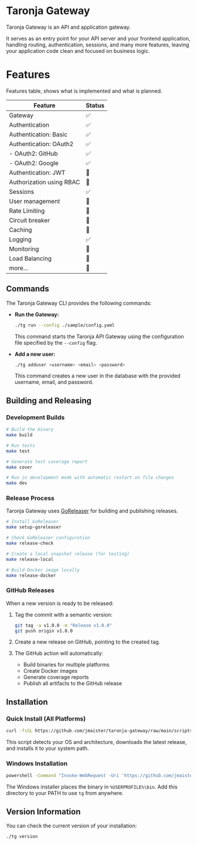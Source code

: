 # Taronja Gateway

Taronja Gateway is an API and application gateway.

It serves as an entry point for your API server and your frontend application, handling routing, authentication, sessions, and many more features, leaving your application code clean and focused on business logic.

# Features

Features table, shows what is implemented and what is planned.

| Feature                      | Status   |
|------------------------------|----------|
| Gateway                      | ✅       |
| Authentication               | ✅       |
| Authentication: Basic        | ✅       |
| Authentication: OAuth2       | ✅       |
| - OAuth2: GitHub             | ✅       |
| - OAuth2: Google             | ✅       |
| Authentication: JWT          | 🚧       |
| Authorization using RBAC     | 🚧       |
| Sessions                     | ✅       |
| User management              | 🚧       |
| Rate Limiting                | 🚧       |
| Circuit breaker              | 🚧       |
| Caching                      | 🚧       |
| Logging                      | ✅       |
| Monitoring                   | 🚧       |
| Load Balancing               | 🚧       |
| more...                      | 🚧       |

## Commands

The Taronja Gateway CLI provides the following commands:

*   **Run the Gateway:**
    ```bash
    ./tg run --config ./sample/config.yaml
    ```
    This command starts the Taronja API Gateway using the configuration file specified by the `--config` flag.

*   **Add a new user:**
    ```bash
    ./tg adduser <username> <email> <password>
    ```
    This command creates a new user in the database with the provided username, email, and password.

## Building and Releasing

### Development Builds

```bash
# Build the binary
make build

# Run tests
make test

# Generate test coverage report
make cover

# Run in development mode with automatic restart on file changes
make dev
```

### Release Process

Taronja Gateway uses [GoReleaser](https://goreleaser.com/) for building and publishing releases.

```bash
# Install GoReleaser
make setup-goreleaser

# Check GoReleaser configuration
make release-check

# Create a local snapshot release (for testing)
make release-local

# Build Docker image locally
make release-docker
```

### GitHub Releases

When a new version is ready to be released:

1. Tag the commit with a semantic version:
   ```bash
   git tag -a v1.0.0 -m "Release v1.0.0"
   git push origin v1.0.0
   ```

2. Create a new release on GitHub, pointing to the created tag.

3. The GitHub action will automatically:
   - Build binaries for multiple platforms
   - Create Docker images
   - Generate coverage reports
   - Publish all artifacts to the GitHub release

## Installation

### Quick Install (All Platforms)

```bash
curl -fsSL https://github.com/jmaister/taronja-gateway/raw/main/scripts/install.sh | bash
```

This script detects your OS and architecture, downloads the latest release, and installs it to your system path.

### Windows Installation

```bat
powershell -Command "Invoke-WebRequest -Uri 'https://github.com/jmaister/taronja-gateway/raw/main/scripts/install.bat' -OutFile 'install.bat'" && install.bat
```

The Windows installer places the binary in `%USERPROFILE%\bin`. Add this directory to your PATH to use `tg` from anywhere.

## Version Information

You can check the current version of your installation:

```bash
./tg version
```

